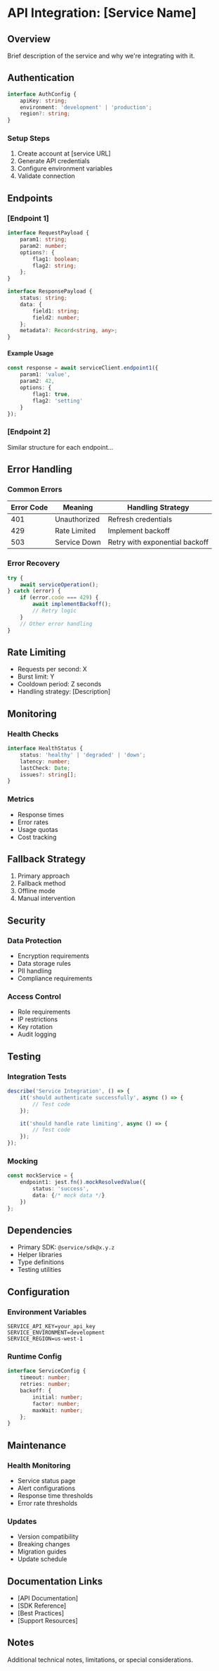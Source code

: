 # API Integration: [Service Name]

## Overview
Brief description of the service and why we're integrating with it.

## Authentication
```typescript
interface AuthConfig {
    apiKey: string;
    environment: 'development' | 'production';
    region?: string;
}
```

### Setup Steps
1. Create account at [service URL]
2. Generate API credentials
3. Configure environment variables
4. Validate connection

## Endpoints

### [Endpoint 1]
```typescript
interface RequestPayload {
    param1: string;
    param2: number;
    options?: {
        flag1: boolean;
        flag2: string;
    };
}

interface ResponsePayload {
    status: string;
    data: {
        field1: string;
        field2: number;
    };
    metadata?: Record<string, any>;
}
```

#### Example Usage
```typescript
const response = await serviceClient.endpoint1({
    param1: 'value',
    param2: 42,
    options: {
        flag1: true,
        flag2: 'setting'
    }
});
```

### [Endpoint 2]
Similar structure for each endpoint...

## Error Handling

### Common Errors
| Error Code | Meaning | Handling Strategy |
|------------|---------|------------------|
| 401 | Unauthorized | Refresh credentials |
| 429 | Rate Limited | Implement backoff |
| 503 | Service Down | Retry with exponential backoff |

### Error Recovery
```typescript
try {
    await serviceOperation();
} catch (error) {
    if (error.code === 429) {
        await implementBackoff();
        // Retry logic
    }
    // Other error handling
}
```

## Rate Limiting
- Requests per second: X
- Burst limit: Y
- Cooldown period: Z seconds
- Handling strategy: [Description]

## Monitoring

### Health Checks
```typescript
interface HealthStatus {
    status: 'healthy' | 'degraded' | 'down';
    latency: number;
    lastCheck: Date;
    issues?: string[];
}
```

### Metrics
- Response times
- Error rates
- Usage quotas
- Cost tracking

## Fallback Strategy
1. Primary approach
2. Fallback method
3. Offline mode
4. Manual intervention

## Security

### Data Protection
- Encryption requirements
- Data storage rules
- PII handling
- Compliance requirements

### Access Control
- Role requirements
- IP restrictions
- Key rotation
- Audit logging

## Testing

### Integration Tests
```typescript
describe('Service Integration', () => {
    it('should authenticate successfully', async () => {
        // Test code
    });

    it('should handle rate limiting', async () => {
        // Test code
    });
});
```

### Mocking
```typescript
const mockService = {
    endpoint1: jest.fn().mockResolvedValue({
        status: 'success',
        data: {/* mock data */}
    })
};
```

## Dependencies
- Primary SDK: `@service/sdk@x.y.z`
- Helper libraries
- Type definitions
- Testing utilities

## Configuration

### Environment Variables
```env
SERVICE_API_KEY=your_api_key
SERVICE_ENVIRONMENT=development
SERVICE_REGION=us-west-1
```

### Runtime Config
```typescript
interface ServiceConfig {
    timeout: number;
    retries: number;
    backoff: {
        initial: number;
        factor: number;
        maxWait: number;
    };
}
```

## Maintenance

### Health Monitoring
- Service status page
- Alert configurations
- Response time thresholds
- Error rate thresholds

### Updates
- Version compatibility
- Breaking changes
- Migration guides
- Update schedule

## Documentation Links
- [API Documentation]
- [SDK Reference]
- [Best Practices]
- [Support Resources]

## Notes
Additional technical notes, limitations, or special considerations.
